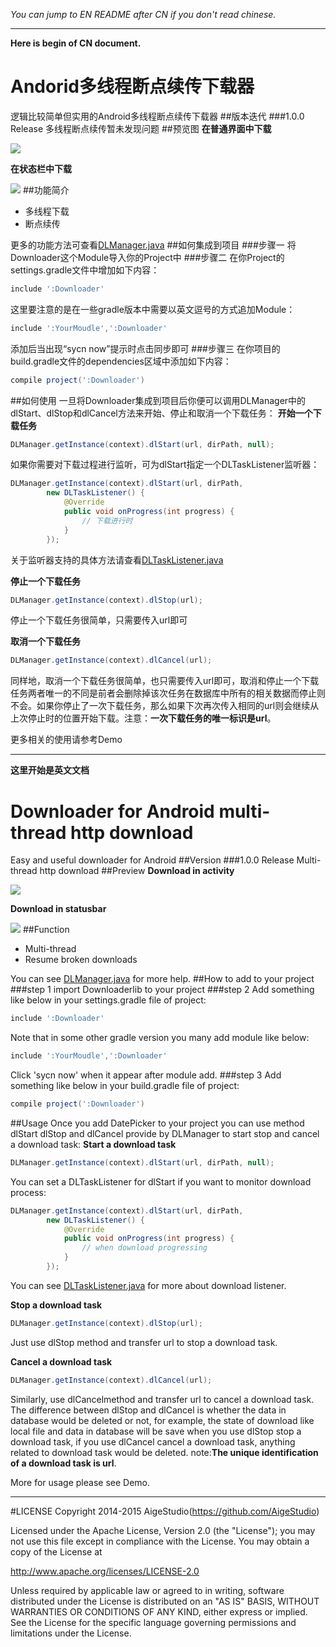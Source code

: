 *You can jump to EN README after CN if you don't read chinese.*
***
**Here is begin of CN document.**
# Andorid多线程断点续传下载器
逻辑比较简单但实用的Android多线程断点续传下载器
##版本迭代
###1.0.0 Release
多线程断点续传暂未发现问题
##预览图
**在普通界面中下载**

![](https://github.com/AigeStudio/MultiThreadDownloader/blob/master/preview1.gif)

**在状态栏中下载**

![](https://github.com/AigeStudio/MultiThreadDownloader/blob/master/preview2.gif)
##功能简介
* 多线程下载
* 断点续传

更多的功能方法可查看[DLManager.java](https://github.com/AigeStudio/MultiThreadDownloader/blob/master/Downloader/src/main/java/cn/aigestudio/downloader/bizs/DLManager.java)
##如何集成到项目
###步骤一
将Downloader这个Module导入你的Project中
###步骤二
在你Project的settings.gradle文件中增加如下内容：
```gradle
include ':Downloader'
```
这里要注意的是在一些gradle版本中需要以英文逗号的方式追加Module：
```gradle
include ':YourMoudle',':Downloader'
```
添加后当出现“sycn now”提示时点击同步即可
###步骤三
在你项目的build.gradle文件的dependencies区域中添加如下内容：
```gradle
compile project(':Downloader')
```
##如何使用
一旦将Downloader集成到项目后你便可以调用DLManager中的dlStart、dlStop和dlCancel方法来开始、停止和取消一个下载任务：
**开始一个下载任务**
```Java
DLManager.getInstance(context).dlStart(url, dirPath, null);
```
如果你需要对下载过程进行监听，可为dlStart指定一个DLTaskListener监听器：
```Java
DLManager.getInstance(context).dlStart(url, dirPath,
        new DLTaskListener() {
            @Override
            public void onProgress(int progress) {
                // 下载进行时
            }
        });
```
关于监听器支持的具体方法请查看[DLTaskListener.java](https://github.com/AigeStudio/MultiThreadDownloader/blob/master/Downloader/src/main/java/cn/aigestudio/downloader/interfaces/DLTaskListener.java)

**停止一个下载任务**
```Java
DLManager.getInstance(context).dlStop(url);
```
停止一个下载任务很简单，只需要传入url即可

**取消一个下载任务**
```Java
DLManager.getInstance(context).dlCancel(url);
```
同样地，取消一个下载任务很简单，也只需要传入url即可，取消和停止一个下载任务两者唯一的不同是前者会删除掉该次任务在数据库中所有的相关数据而停止则不会。如果你停止了一次下载任务，那么如果下次再次传入相同的url则会继续从上次停止时的位置开始下载。注意：**一次下载任务的唯一标识是url**。

更多相关的使用请参考Demo

***
**这里开始是英文文档**
# Downloader for Android multi-thread http download
Easy and useful downloader for Android
##Version
###1.0.0 Release
Multi-thread http download
##Preview
**Download in activity**

![](https://github.com/AigeStudio/MultiThreadDownloader/blob/master/preview1.gif)

**Download in statusbar**

![](https://github.com/AigeStudio/MultiThreadDownloader/blob/master/preview2.gif)
##Function
* Multi-thread
* Resume broken downloads

You can see [DLManager.java](https://github.com/AigeStudio/MultiThreadDownloader/blob/master/Downloader/src/main/java/cn/aigestudio/downloader/bizs/DLManager.java) for more help.
##How to add to your project
###step 1
import Downloaderlib to your project
###step 2
Add something like below in your settings.gradle file of project:
```gradle
include ':Downloader'
```
Note that in some other gradle version you many add module like below:
```gradle
include ':YourMoudle',':Downloader'
```
Click 'sycn now' when it appear after module add.
###step 3
Add something like below in your build.gradle file of project:
```gradle
compile project(':Downloader')
```
##Usage
Once you add DatePicker to your project you can use method dlStart dlStop and dlCancel provide by DLManager to start stop and cancel a download task:
**Start a download task**
```Java
DLManager.getInstance(context).dlStart(url, dirPath, null);
```
You can set a DLTaskListener for dlStart if you want to monitor download process:
```Java
DLManager.getInstance(context).dlStart(url, dirPath,
        new DLTaskListener() {
            @Override
            public void onProgress(int progress) {
                // when download progressing
            }
        });
```
You can see [DLTaskListener.java](https://github.com/AigeStudio/MultiThreadDownloader/blob/master/Downloader/src/main/java/cn/aigestudio/downloader/interfaces/DLTaskListener.java) for more about download listener.

**Stop a download task**
```Java
DLManager.getInstance(context).dlStop(url);
```
Just use dlStop method and transfer url to stop a download task.

**Cancel a download task**
```Java
DLManager.getInstance(context).dlCancel(url);
```
Similarly, use dlCancelmethod and transfer url to cancel a download task. The difference between dlStop and dlCancel is whether the data in database would be deleted or not, for example, the state of download like local file and data in database will be save when you use dlStop stop a download task, if you use dlCancel cancel a download task, anything related to download task would be deleted. note:**The unique identification of a download task is url**.

More for usage please see Demo.

***
#LICENSE
 Copyright 2014-2015 AigeStudio(https://github.com/AigeStudio)

 Licensed under the Apache License, Version 2.0 (the "License");
 you may not use this file except in compliance with the License.
 You may obtain a copy of the License at

 http://www.apache.org/licenses/LICENSE-2.0

 Unless required by applicable law or agreed to in writing, software
 distributed under the License is distributed on an "AS IS" BASIS,
 WITHOUT WARRANTIES OR CONDITIONS OF ANY KIND, either express or implied.
 See the License for the specific language governing permissions and
 limitations under the License.
